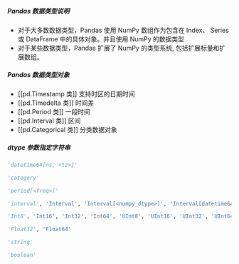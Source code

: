 ##### Pandas 数据类型说明
- 对于大多数数据类型，Pandas 使用 NumPy 数组作为包含在 Index、 Series 或 DataFrame 中的具体对象。并且使用 NumPy 的数据类型
- 对于某些数据类型，Pandas 扩展了 NumPy 的类型系统, 包括扩展标量和扩展数组。
##### Pandas 数据类型对象
- [[pd.Timestamp 类]]  支持时区的日期时间
- [[pd.Timedelta 类]]  时间差
- [[pd.Period 类]]  一段时间
- [[pd.Interval 类]]  区间
- [[pd.Categorical 类]] 分类数据对象
##### dtype 参数指定字符串
```python
'datetime64[ns, <tz>]'

'category'

'period[<freq>]'

'interval', 'Interval', 'Interval[<numpy_dtype>]', 'Interval[datetime64[ns, <tz>]]', 'Interval[timedelta64[<freq>]]'

'Int8', 'Int16', 'Int32', 'Int64', 'UInt8', 'UInt16', 'UInt32', 'UInt64'

'Float32', 'Float64'

'string'

'boolean'
```